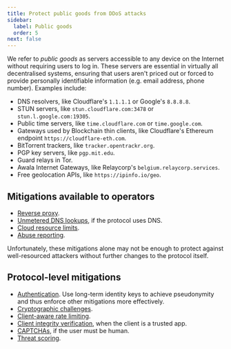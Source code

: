 ```yaml
---
title: Protect public goods from DDoS attacks
sidebar:
  label: Public goods
  order: 5
next: false
---
```


We refer to _public goods_ as servers accessible to any device on the Internet without requiring users to log in.
These servers are essential in virtually all decentralised systems,
ensuring that users aren't priced out or forced to provide personally identifiable information (e.g. email address, phone number).
Examples include:

- DNS resolvers, like Cloudflare's `1.1.1.1` or Google's `8.8.8.8`.
- STUN servers, like `stun.cloudflare.com:3478` or `stun.l.google.com:19305`.
- Public time servers, like `time.cloudflare.com` or `time.google.com`.
- Gateways used by Blockchain thin clients, like Cloudflare's Ethereum endpoint `https://cloudflare-eth.com`.
- BitTorrent trackers, like `tracker.opentrackr.org`.
- PGP key servers, like `pgp.mit.edu`.
- Guard relays in Tor.
- Awala Internet Gateways, like Relaycorp's `belgium.relaycorp.services`.
- Free geolocation APIs, like `https://ipinfo.io/geo`.

## Mitigations available to operators

- [Reverse proxy](../mitigations/reverse-proxies.md).
- [Unmetered DNS lookups](../mitigations/unmetered-dns.md), if the protocol uses DNS.
- [Cloud resource limits](../mitigations/resource-limits.md).
- [Abuse reporting](../mitigations/abuse-reporting.md).

Unfortunately, these mitigations alone may not be enough to protect against well-resourced attackers without further changes to the protocol itself.

## Protocol-level mitigations

- [Authentication](../mitigations/authentication). Use long-term identity keys to achieve pseudonymity and thus enforce other mitigations more effectively.
- [Cryptographic challenges](../mitigations/crypto-challenges.md).
- [Client-aware rate limiting](../mitigations/rate-limiting.md).
- [Client integrity verification](../mitigations/client-integrity.md), when the client is a trusted app.
- [CAPTCHAs](../mitigations/captchas.md), if the user must be human.
- [Threat scoring](../mitigations/threat-scoring.md).
